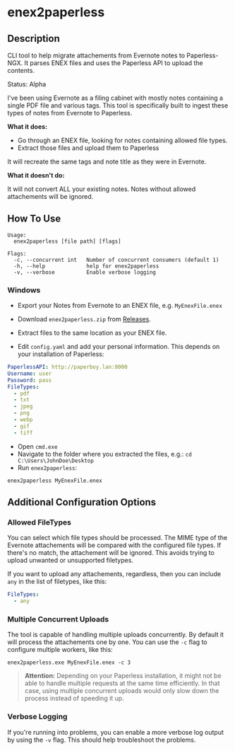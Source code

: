 # enex2paperless

## Description

CLI tool to help migrate attachements from Evernote notes to Paperless-NGX. It parses ENEX files and uses the Paperless API to upload the contents.

Status: Alpha

I've been using Evernote as a filing cabinet with mostly notes containing a single PDF file and various tags. This tool is specifically built to ingest these types of notes from Evernote to Paperless.

**What it does:**

- Go through an ENEX file, looking for notes containing allowed file types.
- Extract those files and upload them to Paperless

It will recreate the same tags and note title as they were in Evernote.

**What it doesn't do:**

It will not convert ALL your existing notes. Notes without allowed attachements will be ignored.

## How To Use

```shell
Usage:
  enex2paperless [file path] [flags]

Flags:
  -c, --concurrent int   Number of concurrent consumers (default 1)
  -h, --help             help for enex2paperless
  -v, --verbose          Enable verbose logging
```

### Windows

- Export your Notes from Evernote to an ENEX file, e.g. `MyEnexFile.enex`

- Download `enex2paperless.zip` from [Releases](https://github.com/kevinzehnder/enex2paperless/releases/latest).
- Extract files to the same location as your ENEX file.
- Edit `config.yaml` and add your personal information. This depends on your installation of Paperless:

```yaml
PaperlessAPI: http://paperboy.lan:8000
Username: user
Password: pass
FileTypes:
  - pdf
  - txt
  - jpeg
  - png
  - webp
  - gif
  - tiff
```

- Open `cmd.exe`
- Navigate to the folder where you extracted the files, e.g.: `cd C:\Users\JohnDoe\Desktop`
- Run `enex2paperless`:

```shell
enex2paperless MyEnexFile.enex
```

## Additional Configuration Options

### Allowed FileTypes

You can select which file types should be processed. The MIME type of the Evernote attachements will be compared with the configured file types. If there's no match, the attachement will be ignored. This avoids trying to upload unwanted or unsupported filetypes.

If you want to upload any attachements, regardless, then you can include `any` in the list of filetypes, like this:

```yaml
FileTypes:
  - any
```

### Multiple Concurrent Uploads

The tool is capable of handling multiple uploads concurrently. By default it will process the attachements one by one. You can use the `-c` flag to configure multiple workers, like this:

```shell
enex2paperless.exe MyEnexFile.enex -c 3
```

> **Attention:** Depending on your Paperless installation, it might not be able to handle multiple requests at the same time efficiently. In that case, using multiple concurrent uploads would only slow down the process instead of speeding it up.

### Verbose Logging

If you're running into problems, you can enable a more verbose log output by using the `-v` flag. This should help troubleshoot the problems.
